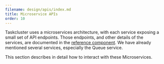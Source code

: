 ```yaml
---
filename: design/apis/index.md
title: Microservice APIs
order: 10
---
```


Taskcluster uses a microservices architecture, with each service exposing a
small set of API endpoints. Those endpoints, and other details of the
services, are documented in the [reference component](/reference).
We have already mentioned several services, especially the Queue service.

This section describes in detail how to interact with these Microservices.